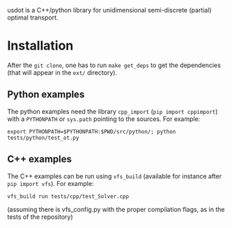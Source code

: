 usdot is a C++/python library for unidimensional semi-discrete (partial) optimal transport.

Installation
===========

After the `git clone`, one has to run `make get_deps` to get the dependencies (that will appear in the `ext/` directory).

Python examples
---------------

The python examples need the library `cpp_import` (`pip import cppimport`) with a `PYTHONPATH` or `sys.path` pointing to the sources. For example:

```export PYTHONPATH=$PYTHONPATH:$PWD/src/python/; python tests/python/test_ot.py```

C++ examples
------------

The C++ examples can be run using `vfs_build` (available for instance after `pip import vfs`). For example:

```vfs_build run tests/cpp/test_Solver.cpp```

(assuming there is vfs_config.py with the proper compilation flags, as in the tests of the repository)